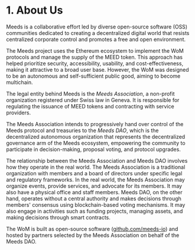 
# 1. About Us

Meeds is a collaborative effort led by diverse open-source software (OSS) communities dedicated to creating a decentralized digital world that resists centralized corporate control and promotes a free and open environment.

The Meeds project uses the Ethereum ecosystem to implement the WoM protocols and manage the supply of the MEED token. This approach has helped prioritize security, accessibility, usability, and cost-effectiveness, making it attractive to a broad user base. However, the WoM was designed to be an autonomous and self-sufficient public good, aiming to become multichain. 

The legal entity behind Meeds is the _Meeds Association_, a non-profit organization registered under Swiss law in Geneva. It is responsible for regulating the issuance of MEED tokens and contracting with service providers. 

The Meeds Association intends to progressively hand over control of the Meeds protocol and treasuries to the _Meeds DAO_, which is the decentralized autonomous organization that represents the decentralized governance arm of the Meeds ecosystem, empowering the community to participate in decision-making, proposal voting, and protocol upgrades.

The relationship between the Meeds Association and Meeds DAO involves how they operate in the real world. The Meeds Association is a traditional organization with members and a board of directors under specific legal and regulatory frameworks. In the real world, the Meeds Association may organize events, provide services, and advocate for its members. It may also have a physical office and staff members. Meeds DAO, on the other hand, operates without a central authority and makes decisions through members' consensus using blockchain-based voting mechanisms. It may also engage in activities such as funding projects, managing assets, and making decisions through smart contracts.

The WoM is built as open-source software ([github.com/meeds-io](https://github.com/meeds-io)) and hosted by partners selected by the Meeds Association on behalf of the Meeds DAO.

